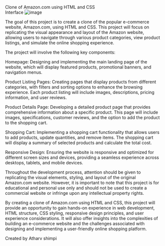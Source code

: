 
Clone of Amazon.com using HTML and CSS
<br/>Interface
![image](https://github.com/atharvshimpi1/Atharv_Amazon_html_project/assets/139147982/deddf1ce-e757-4591-ae67-e2bf8f2edc9c)


The goal of this project is to create a clone of the popular e-commerce website, Amazon.com, using HTML and CSS. This project will focus on replicating the visual appearance and layout of the Amazon website, allowing users to navigate through various product categories, view product listings, and simulate the online shopping experience.

The project will involve the following key components:

Homepage: Designing and implementing the main landing page of the website, which will display featured products, promotional banners, and navigation menus.

Product Listing Pages: Creating pages that display products from different categories, with filters and sorting options to enhance the browsing experience. Each product listing will include images, descriptions, pricing information, and user reviews.

Product Details Page: Developing a detailed product page that provides comprehensive information about a specific product. This page will include images, specifications, customer reviews, and the option to add the product to the shopping cart.

Shopping Cart: Implementing a shopping cart functionality that allows users to add products, update quantities, and remove items. The shopping cart will display a summary of selected products and calculate the total cost.

Responsive Design: Ensuring the website is responsive and optimized for different screen sizes and devices, providing a seamless experience across desktops, tablets, and mobile devices.

Throughout the development process, attention should be given to replicating the visual elements, styling, and layout of the original Amazon.com website. However, it is important to note that this project is for educational and personal use only and should not be used to create a commercial website or infringe upon any intellectual property rights.

By creating a clone of Amazon.com using HTML and CSS, this project will provide an opportunity to gain hands-on experience in web development, HTML structure, CSS styling, responsive design principles, and user experience considerations. It will also offer insights into the complexities of building an e-commerce website and the challenges associated with designing and implementing a user-friendly online shopping platform.

Created by Atharv shimpi
